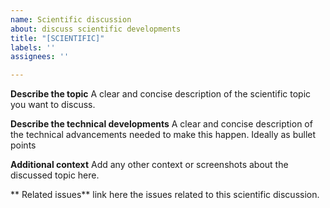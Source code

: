 ```yaml
---
name: Scientific discussion
about: discuss scientific developments
title: "[SCIENTIFIC]"
labels: ''
assignees: ''

---
```


**Describe the topic**
A clear and concise description of the scientific topic you want to discuss.

**Describe the technical developments**
A clear and concise description of the technical advancements needed to make this happen. Ideally as bullet points

**Additional context**
Add any other context or screenshots about the discussed topic here. 

** Related issues**
link here the issues related to this scientific discussion.
